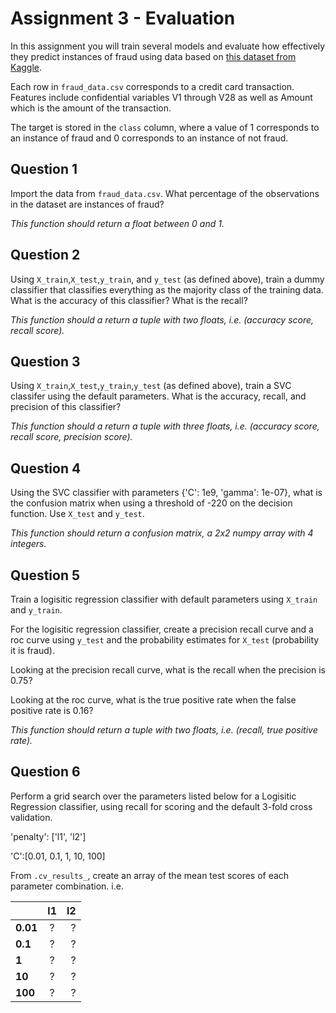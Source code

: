 
# Assignment 3 - Evaluation

In this assignment you will train several models and evaluate how effectively they predict instances of fraud using data based on [this dataset from Kaggle](https://www.kaggle.com/dalpozz/creditcardfraud).

Each row in `fraud_data.csv` corresponds to a credit card transaction. Features include confidential variables V1 through V28 as well as Amount which is the amount of the transaction.

The target is stored in the `class` column, where a value of 1 corresponds to an instance of fraud and 0 corresponds to an instance of not fraud.


## Question 1

Import the data from `fraud_data.csv`. What percentage of the observations in the dataset are instances of fraud?

*This function should return a float between 0 and 1.*

## Question 2

Using `X_train`,`X_test`,`y_train`, and `y_test` (as defined above), train a dummy classifier that classifies everything as the majority class of the training data. What is the accuracy of this classifier? What is the recall?

*This function should a return a tuple with two floats, i.e. (accuracy score, recall score).*

## Question 3

Using `X_train`,`X_test`,`y_train`,`y_test` (as defined above), train a SVC classifer using the default parameters. What is the accuracy, recall, and precision of this classifier?

*This function should a return a tuple with three floats, i.e. (accuracy score, recall score, precision score).*


## Question 4


Using the SVC classifier with parameters {'C': 1e9, 'gamma': 1e-07}, what is the confusion matrix when using a threshold of -220 on the decision function. Use `X_test` and `y_test`.

*This function should return a confusion matrix, a 2x2 numpy array with 4 integers.*


## Question 5

Train a logisitic regression classifier with default parameters using `X_train` and `y_train`.

For the logisitic regression classifier, create a precision recall curve and a roc curve using `y_test` and the probability estimates for `X_test` (probability it is fraud).

Looking at the precision recall curve, what is the recall when the precision is 0.75?

Looking at the roc curve, what is the true positive rate when the false positive rate is 0.16?

*This function should return a tuple with two floats, i.e. (recall, true positive rate).*



## Question 6


Perform a grid search over the parameters listed below for a Logisitic Regression classifier, using recall for scoring and the default 3-fold cross validation.

'penalty': ['l1', 'l2']

'C':[0.01, 0.1, 1, 10, 100]

From `.cv_results_`, create an array of the mean test scores of each parameter combination. i.e.

|      |**l1** |**l2**|
| -- |:-------------:| -----:|
|**0.01**| ? | ?|
|**0.1**|?|?|
|**1**|? |? |
|**10**|? |? |
|**100**|? |? |






















